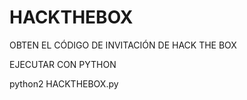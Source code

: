 # HACKTHEBOX
OBTEN EL CÓDIGO DE INVITACIÓN DE HACK THE BOX

EJECUTAR CON PYTHON

python2 HACKTHEBOX.py
